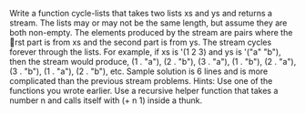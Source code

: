 Write a function cycle-lists that takes two lists xs and ys and returns a stream. The lists may or
may not be the same length, but assume they are both non-empty. The elements produced by the
stream are pairs where the rst part is from xs and the second part is from ys. The stream cycles
forever through the lists. For example, if xs is '(1 2 3) and ys is '("a" "b"), then the stream
would produce, (1 . "a"), (2 . "b"), (3 . "a"), (1 . "b"), (2 . "a"), (3 . "b"), (1 . "a"),
(2 . "b"), etc.
Sample solution is 6 lines and is more complicated than the previous stream problems. Hints: Use one
of the functions you wrote earlier. Use a recursive helper function that takes a number n and calls
itself with (+ n 1) inside a thunk.
